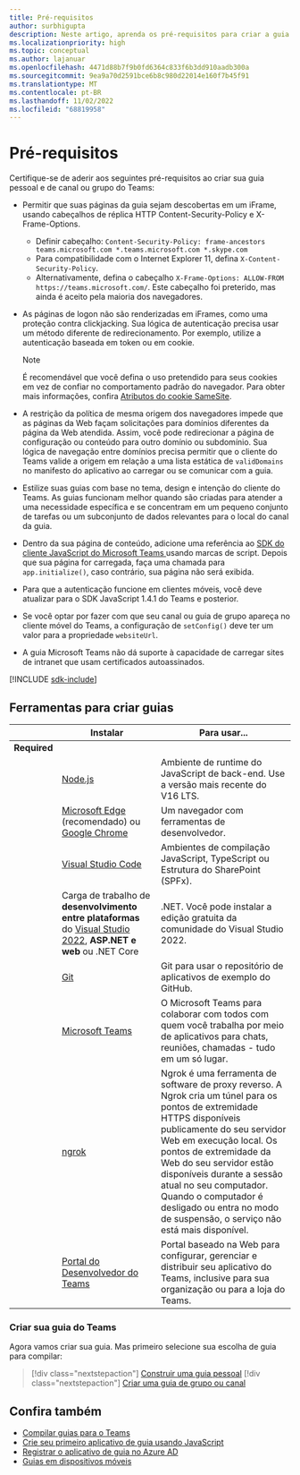 ```yaml
---
title: Pré-requisitos
author: surbhigupta
description: Neste artigo, aprenda os pré-requisitos para criar a guia pessoal, canal ou grupo do Microsoft Teams. Conheça as ferramentas necessárias para criar sua guia.
ms.localizationpriority: high
ms.topic: conceptual
ms.author: lajanuar
ms.openlocfilehash: 4471d88b7f9b0fd6364c833f6b3dd910aadb300a
ms.sourcegitcommit: 9ea9a70d2591bce6b8c980d22014e160f7b45f91
ms.translationtype: MT
ms.contentlocale: pt-BR
ms.lasthandoff: 11/02/2022
ms.locfileid: "68819958"
---
```

# <a name="prerequisites"></a>Pré-requisitos

Certifique-se de aderir aos seguintes pré-requisitos ao criar sua guia pessoal e de canal ou grupo do Teams:

* Permitir que suas páginas da guia sejam descobertas em um iFrame, usando cabeçalhos de réplica HTTP Content-Security-Policy e X-Frame-Options.
  * Definir cabeçalho: `Content-Security-Policy: frame-ancestors teams.microsoft.com *.teams.microsoft.com *.skype.com`
  * Para compatibilidade com o Internet Explorer 11, defina `X-Content-Security-Policy`.
  * Alternativamente, defina o cabeçalho `X-Frame-Options: ALLOW-FROM https://teams.microsoft.com/`. Este cabeçalho foi preterido, mas ainda é aceito pela maioria dos navegadores.

* As páginas de logon não são renderizadas em iFrames, como uma proteção contra clickjacking. Sua lógica de autenticação precisa usar um método diferente de redirecionamento. Por exemplo, utilize a autenticação baseada em token ou em cookie.

    > [!NOTE]
    > É recomendável que você defina o uso pretendido para seus cookies em vez de confiar no comportamento padrão do navegador. Para obter mais informações, confira [Atributos do cookie SameSite](../../resources/samesite-cookie-update.md).

* A restrição da política de mesma origem dos navegadores impede que as páginas da Web façam solicitações para domínios diferentes da página da Web atendida. Assim, você pode redirecionar a página de configuração ou conteúdo para outro domínio ou subdomínio. Sua lógica de navegação entre domínios precisa permitir que o cliente do Teams valide a origem em relação a uma lista estática de `validDomains` no manifesto do aplicativo ao carregar ou se comunicar com a guia.

* Estilize suas guias com base no tema, design e intenção do cliente do Teams. As guias funcionam melhor quando são criadas para atender a uma necessidade específica e se concentram em um pequeno conjunto de tarefas ou um subconjunto de dados relevantes para o local do canal da guia.

* Dentro da sua página de conteúdo, adicione uma referência ao [SDK do cliente JavaScript do Microsoft Teams ](/javascript/api/overview/msteams-client) usando marcas de script. Depois que sua página for carregada, faça uma chamada para `app.initialize()`, caso contrário, sua página não será exibida.

* Para que a autenticação funcione em clientes móveis, você deve atualizar para o SDK JavaScript 1.4.1 do Teams e posterior.

* Se você optar por fazer com que seu canal ou guia de grupo apareça no cliente móvel do Teams, a configuração de `setConfig()` deve ter um valor para a propriedade `websiteUrl`.

* A guia Microsoft Teams não dá suporte à capacidade de carregar sites de intranet que usam certificados autoassinados.

[!INCLUDE [sdk-include](~/includes/sdk-include.md)]

## <a name="tools-to-build-tabs"></a>Ferramentas para criar guias

| &nbsp; | Instalar | Para usar... |
| --- | --- | --- |
| **Required** | &nbsp; | &nbsp; |
| &nbsp; | [Node.js](https://nodejs.org/en/download/) | Ambiente de runtime do JavaScript de back-end. Use a versão mais recente do V16 LTS.|
| &nbsp; | [Microsoft Edge](https://www.microsoft.com/edge) (recomendado) ou [Google Chrome](https://www.google.com/chrome/) | Um navegador com ferramentas de desenvolvedor. |
| &nbsp; | [Visual Studio Code](https://code.visualstudio.com/download) | Ambientes de compilação JavaScript, TypeScript ou Estrutura do SharePoint (SPFx). |
| &nbsp; | Carga de trabalho de **desenvolvimento entre plataformas** do [Visual Studio 2022](https://visualstudio.microsoft.com), **ASP.NET e web** ou .NET Core | .NET. Você pode instalar a edição gratuita da comunidade do Visual Studio 2022. |
| &nbsp; | [Git](https://git-scm.com/downloads) | Git para usar o repositório de aplicativos de exemplo do GitHub. |
| &nbsp; | [Microsoft Teams](https://www.microsoft.com/en-us/microsoft-teams/download-app) | O Microsoft Teams para colaborar com todos com quem você trabalha por meio de aplicativos para chats, reuniões, chamadas - tudo em um só lugar. |
| &nbsp; | [ngrok](https://ngrok.com/download) | Ngrok é uma ferramenta de software de proxy reverso. A Ngrok cria um túnel para os pontos de extremidade HTTPS disponíveis publicamente do seu servidor Web em execução local. Os pontos de extremidade da Web do seu servidor estão disponíveis durante a sessão atual no seu computador. Quando o computador é desligado ou entra no modo de suspensão, o serviço não está mais disponível. |
| &nbsp; | [Portal do Desenvolvedor do Teams](https://dev.teams.microsoft.com/) | Portal baseado na Web para configurar, gerenciar e distribuir seu aplicativo do Teams, inclusive para sua organização ou para a loja do Teams. |

### <a name="build-your-teams-tab"></a>Criar sua guia do Teams

Agora vamos criar sua guia. Mas primeiro selecione sua escolha de guia para compilar:

> [!div class="nextstepaction"]
> [Construir uma guia pessoal](~/tabs/how-to/create-personal-tab.md)
> [!div class="nextstepaction"]
> [Criar uma guia de grupo ou canal](~/tabs/how-to/create-channel-group-tab.md)

## <a name="see-also"></a>Confira também

* [Compilar guias para o Teams](../what-are-tabs.md)
* [Crie seu primeiro aplicativo de guia usando JavaScript](../../sbs-gs-javascript.yml)
* [Registrar o aplicativo de guia no Azure AD](authentication/tab-sso-register-aad.md)
* [Guias em dispositivos móveis](~/tabs/design/tabs-mobile.md)
